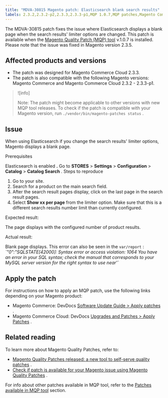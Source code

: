 ```yaml
---
title: "MDVA-30815 Magento patch: Elasticsearch blank search results"
labels: 2.3.2,2.3.2-p2,2.3.3,2.3.3-p1,MQP 1.0.7,MQP patches,Magento Commerce,Magento Commerce Cloud,category,elasticsearch,products,products per page,support tools
---
```


The MDVA-30815 patch fixes the issue where Elasticsearch displays a blank page when the search results' limiter options are changed. This patch is available when the [Magento Quality Patch (MQP) tool](https://support.magento.com/hc/en-us/articles/360047139492) v.1.0.7 is installed. Please note that the issue was fixed in Magento version 2.3.5.

## Affected products and versions

* The patch was designed for Magento Commerce Cloud 2.3.3.
* The patch is also compatible with the following Magento versions: Magento Commerce and Magento Commerce Cloud 2.3.2 - 2.3.3-p1.

>![info]
>
>Note: The patch might become applicable to other versions with new MQP tool releases. To check if the patch is compatible with your Magento version, run `./vendor/bin/magento-patches status` .

## Issue

When using Elasticsearch if you change the search results' limiter options, Magento displays a blank page.

 <span class="wysiwyg-underline">Prerequisites</span> 

Elasticsearch is enabled **.** Go to **STORES** > **Settings** > **Configuration** > **Catalog** > **Catalog Search** . <span class="wysiwyg-underline">Steps to reproduce</span> 

1. Go to your site.
1. Search for a product on the main search field.
1. After the search result pages display, click on the last page in the search result pages.
1. Select **Show xx per page** from the limiter option. Make sure that this is a different search results number limit than currently configured.

 <span class="wysiwyg-underline">Expected result:</span> 

The page displays with the configured number of product results.

 <span class="wysiwyg-underline">Actual result:</span> 

Blank page displays. This error can also be seen in the `var/report` : *\`"0":"SQLSTATE\[42000\]: Syntax error or access violation: 1064 You have an error in your SQL syntax; check the manual that corresponds to your MySQL server version for the right syntax to use near'\`* 

## Apply the patch

For instructions on how to apply an MQP patch, use the following links depending on your Magento product:

* Magento Commerce: DevDocs [Software Update Guide > Apply patches](https://devdocs.magento.com/guides/v2.4/comp-mgr/patching/mqp.html) .
* Magento Commerce Cloud: DevDocs [Upgrades and Patches > Apply Patches](https://devdocs.magento.com/cloud/project/project-patch.html) .

## Related reading

To learn more about Magento Quality Patches, refer to:

* [Magento Quality Patches released: a new tool to self-serve quality patches](https://support.magento.com/hc/en-us/articles/360047139492) .
* [Check if patch is available for your Magento issue using Magento Quality Patches](https://support.magento.com/hc/en-us/articles/360047125252) .

For info about other patches available in MQP tool, refer to the [Patches available in MQP tool](https://support.magento.com/hc/en-us/sections/360010506631-Patches-available-in-MQP-tool-) section.